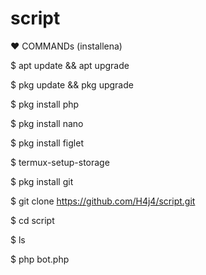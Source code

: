 # script 
❤️ COMMANDs (installena)

$ apt update && apt upgrade

$ pkg update && pkg upgrade

$ pkg install php

$ pkg install nano

$ pkg install figlet

$ termux-setup-storage

$ pkg install git 

$ git clone https://github.com/H4j4/script.git

$ cd script

$ ls

$ php bot.php
